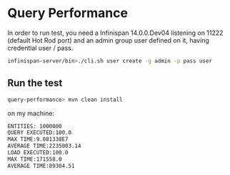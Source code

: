 # Query Performance

In order to run test, you need a Infinispan 14.0.0.Dev04 listening on 11222 (default Hot Rod port)
and an admin group user defined on it, having credential user / pass.

``` bash
infinispan-server/bin>./cli.sh user create -g admin -p pass user
```

## Run the test

``` bash
query-performance> mvn clean install
```

on my machine:
``` bash
ENTITIES: 1000000
QUERY EXECUTED:100.0
MAX TIME:9.081338E7
AVERAGE TIME:2235003.14
LOAD EXECUTED:100.0
MAX TIME:171558.0
AVERAGE TIME:89304.51
```